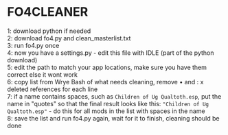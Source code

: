# FO4CLEANER

1: download python if needed  
2: download fo4.py and clean_masterlist.txt  
3: run fo4.py once  
4: now you have a settings.py - edit this file with IDLE (part of the python download)  
5: edit the path to match your app locations, make sure you have them correct else it wont work  
6: copy list from Wrye Bash of what needs cleaning, remove • and : x deleted references for each line  
7: if a name contains spaces, such as `Children of Ug Qualtoth.esp`, put the name in "quotes" so that the final result looks like this:    `"Children of Ug Qualtoth.esp"` - do this for all mods in the list with spaces in the name  
8: save the list and run fo4.py again, wait for it to finish, cleaning should be done  